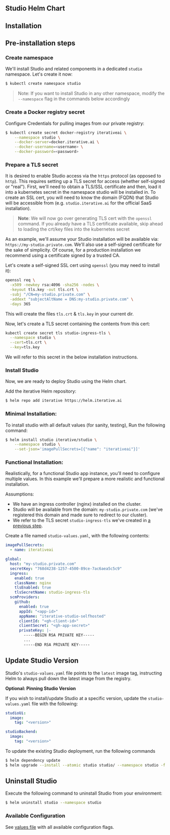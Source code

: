 ## Studio Helm Chart

## Installation

## Pre-installation steps


### Create namespace

We'll install Studio and related components in a dedicated `studio` namespace. 
Let's create it now:
```bash
$ kubectl create namespace studio
```

> Note: If you want to install Studio in any other namespace, modify the
> `--namespace` flag in the commands below accordingly


### Create a Docker registry secret

Configure Credentials for pulling images from our private registry:

```bash
$ kubectl create secret docker-registry iterativeai \
    --namespace studio \
    --docker-server=docker.iterative.ai \
    --docker-username=<username> \
    --docker-password=<password>
```

### Prepare a TLS secret

It is desired to enable Studio access via the `https` protocol
(as opposed to `http`). This requires setting up
a TLS secret for access (whether self-signed or "real").
First, we'll need to obtain a TLS/SSL certificate
and then, load it into a kubernetes secret in the namespace studio
will be installed in.
To create an SSL cert, you will need to know the domain (FQDN) that Studio
will be accessible from (e.g. `studio.iterative.ai` for the official SaaS
installation). 

> **Note**: We will now go over generating TLS cert with the `openssl` command.
> If you already have a TLS certificate available, skip ahead to loading the
> crt/key files into the kubernetes secret

As an example, we'll assume your Studio installation will be available
via: `https://my-studio.private.com`. We'll also use a self-signed
certificate for the sake of simplicity. Of course, for a production
installation we recommend using a certificate signed by a trusted CA.

Let's create a self-signed SSL cert using `openssl` (you may need to install it):
```bash
openssl req \
  -x509 -newkey rsa:4096 -sha256 -nodes \
  -keyout tls.key -out tls.crt \
  -subj "/CN=my-studio.private.com" \
  -addext "subjectAltName = DNS:my-studio.private.com" \
  -days 365
```

This will create the files `tls.crt` & `tls.key` in your current dir.

Now, let's create a TLS secret containing the contents from this cert:

```bash
kubectl create secret tls studio-ingress-tls \
  --namespace studio \
  --cert=tls.crt \
  --key=tls.key
```

We will refer to this secret in the below installation instructions.

### Install Studio

Now, we are ready to deploy Studio using the Helm chart.

Add the iterative Helm repository:
```bash
$ helm repo add iterative https://helm.iterative.ai
```

### Minimal Installation:

To install studio with all default values (for sanity, testing), 
Run the following command:
```bash
$ helm install studio iterative/studio \
    --namespace studio \
    --set-json='imagePullSecrets=[{"name": "iterativeai"}]'
```

### Functional Installation:

Realistically, for a functional Studio app instance, you'll
need to configure multiple values. In this example we'll prepare a
more realistic and functional installation.

Assumptions:
- We have an ingress controller (nginx) installed on the cluster.
- Studio will be available from the domain: `my-studio.private.com`
  (we've registered this domain and made sure to redirect to our cluster).
- We refer to the TLS secret `studio-ingress-tls` we've created in [a previous step](#prepare-tls-secret).

Create a file named `studio-values.yaml`, with the following contents:

```yaml
imagePullSecrets:
  - name: iterativeai

global:
  host: "my-studio.private.com"
  secretKey: "768d4238-1257-4500-89ce-7ac6aea5c5c9"
  ingress:
    enabled: true
    className: nginx
    tlsEnabled: true
    tlsSecretName: studio-ingress-tls
  scmProviders:
    github:
      enabled: true
      appId: "<app-id>"
      appName: "iterative-studio-selfhosted"
      clientId: "<gh-client-id>"
      clientSecret: "<gh-app-secret>"
      privateKey: |-
        -----BEGIN RSA PRIVATE KEY-----
        ...
        -----END RSA PRIVATE KEY-----
```

## Update Studio Version

Studio's `studio-values.yaml` file points to the `latest` image tag, instructing Helm to always pull
down the latest image from the registry. 

**Optional: Pinning Studio Version** 

If you wish to install/update Studio at a specific version, update the `studio-values.yaml` file with the following:

```yaml
studioUi:
  image:
    tag: "<version>"

studioBackend:
  image:
    tag: "<version>"
```

To update the existing Studio deployment, run the following commands

```bash
$ helm dependency update
$ helm upgrade --install --atomic studio studio/ --namespace studio -f override.yaml
```

## Uninstall Studio

Execute the following command to uninstall Studio from your environment:

```bash
$ helm uninstall studio --namespace studio
```

### Available Configuration

See [values file](charts/studio/values.yaml) with all available configuration flags.
